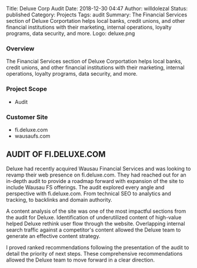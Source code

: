 Title: Deluxe Corp Audit
Date: 2018-12-30 04:47
Author: willdolezal
Status: published
Category: Projects
Tags: audit
Summary: The Financial Services section of Deluxe Corportation helps local banks, credit unions, and other financial institutions with their marketing, internal operations, loyalty programs, data security, and more.
Logo: deluxe.png

### Overview 
The Financial Services section of Deluxe Corportation helps local banks, credit unions, and other financial institutions with their marketing, internal operations, loyalty programs, data security, and more.

### Project Scope
- Audit

### Customer Site
- fi.deluxe.com
- wausaufs.com

## AUDIT OF FI.DELUXE.COM

Deluxe had recently acquired Wausau Financial Services and was looking to revamp their web presence on fi.deluxe.com. They had reached out for an in-depth audit to provide a roadmap forward with expansion of the site to include Wausau FS offerings. The audit explored every angle and perspective with fi.deluxe.com. From technical SEO to analytics and tracking, to backlinks and domain authority.

A content analysis of the site was one of the most impactful sections from the audit for Deluxe. Identification of underutilized content of high-value helped Deluxe rethink user flow through the website. Overlapping internal search traffic against a competitor's content allowed the Deluxe team to generate an effective content strategy.

I proved ranked recommendations following the presentation of the audit to detail the priority of next steps. These comprehensive recommendations allowed the Deluxe team to move forward in a clear direction.

